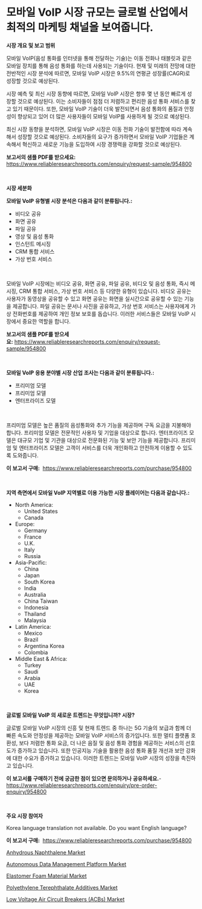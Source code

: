 <p><h1>모바일 VoIP 시장 규모는 글로벌 산업에서 최적의 마케팅 채널을 보여줍니다.</h1></p><p><strong>시장 개요 및 보고 범위</strong></p>
<p><p>모바일 VoIP(음성 통화를 인터넷을 통해 전달하는 기술)는 이동 전화나 태블릿과 같은 모바일 장치를 통해 음성 통화를 하는데 사용되는 기술이다. 현재 및 미래의 전망에 대한 전반적인 시장 분석에 따르면, 모바일 VoIP 시장은 9.5%의 연평균 성장률(CAGR)로 성장할 것으로 예상된다. </p><p>시장 예측 및 최신 시장 동향에 따르면, 모바일 VoIP 시장은 향후 몇 년 동안 빠르게 성장할 것으로 예상된다. 이는 소비자들이 점점 더 저렴하고 편리한 음성 통화 서비스를 찾고 있기 때문이다. 또한, 모바일 VoIP 기술이 더욱 발전되면서 음성 통화의 품질과 안정성이 향상되고 있어 더 많은 사용자들이 모바일 VoIP를 사용하게 될 것으로 예상된다.</p><p>최신 시장 동향을 분석하면, 모바일 VoIP 시장은 이동 전화 기술이 발전함에 따라 계속해서 성장할 것으로 예상된다. 소비자들의 요구가 증가하면서 모바일 VoIP 기업들은 계속해서 혁신하고 새로운 기능을 도입하여 시장 경쟁력을 강화할 것으로 예상된다.</p></p>
<p><strong>보고서의 샘플 PDF를 받으세요:</strong> <a href="https://www.reliableresearchreports.com/enquiry/request-sample/954800">https://www.reliableresearchreports.com/enquiry/request-sample/954800</a></p>
<p>&nbsp;</p>
<p><strong>시장 세분화</strong></p>
<p><strong>모바일 VoIP 유형별 시장 분석은 다음과 같이 분류됩니다.:</strong></p>
<p><ul><li>비디오 공유</li><li>화면 공유</li><li>파일 공유</li><li>영상 및 음성 통화</li><li>인스턴트 메시징</li><li>CRM 통합 서비스</li><li>가상 번호 서비스</li></ul></p>
<p>&nbsp;</p>
<p><p>모바일 VoIP 시장에는 비디오 공유, 화면 공유, 파일 공유, 비디오 및 음성 통화, 즉시 메시징, CRM 통합 서비스, 가상 번호 서비스 등 다양한 유형이 있습니다. 비디오 공유는 사용자가 동영상을 공유할 수 있고 화면 공유는 화면을 실시간으로 공유할 수 있는 기능을 제공합니다. 파일 공유는 문서나 사진을 공유하고, 가상 번호 서비스는 사용자에게 가상 전화번호를 제공하여 개인 정보 보호를 돕습니다. 이러한 서비스들은 모바일 VoIP 시장에서 중요한 역할을 합니다.</p></p>
<p><strong>보고서의 샘플 PDF를 받으세요:</strong>&nbsp;<a href="https://www.reliableresearchreports.com/enquiry/request-sample/954800">https://www.reliableresearchreports.com/enquiry/request-sample/954800</a></p>
<p>&nbsp;</p>
<p><strong> 모바일 VoIP 응용 분야별 시장 산업 조사는 다음과 같이 분류됩니다.:</strong></p>
<p><ul><li>프리미엄 모델</li><li>프리미엄 모델</li><li>엔터프라이즈 모델</li></ul></p>
<p>&nbsp;</p>
<p><p>프리미엄 모델은 높은 품질의 음성통화와 추가 기능을 제공하며 구독 요금을 지불해야 합니다. 프리미엄 모델은 전문적인 사용자 및 기업을 대상으로 합니다. 엔터프라이즈 모델은 대규모 기업 및 기관을 대상으로 전문화된 기능 및 보안 기능을 제공합니다. 프리미엄 및 엔터프라이즈 모델은 고객이 서비스를 더욱 개인화하고 안전하게 이용할 수 있도록 도와줍니다.</p></p>
<p><strong>이 보고서 구매:</strong>&nbsp; <a href="https://www.reliableresearchreports.com/purchase/954800">https://www.reliableresearchreports.com/purchase/954800</a></p>
<p>&nbsp;</p>
<p><strong>지역 측면에서 모바일 VoIP 지역별로 이용 가능한 시장 플레이어는 다음과 같습니다.:</strong></p>
<p><ul>
    <li>
        North America:
        <ul>
            <li>United States</li>
            <li>Canada</li>
        </ul>
    </li>
    <li>
        Europe:
        <ul>
            <li>Germany</li>
            <li>France</li>
            <li>U.K.</li>
            <li>Italy</li>
            <li>Russia</li>
        </ul>
    </li>
    <li>
        Asia-Pacific:
        <ul>
            <li>China</li>
            <li>Japan</li>
            <li>South Korea</li>
            <li>India</li>
            <li>Australia</li>
            <li>China Taiwan</li>
            <li>Indonesia</li>
            <li>Thailand</li>
            <li>Malaysia</li>
        </ul>
    </li>
    <li>
        Latin America:
        <ul>
            <li>Mexico</li>
            <li>Brazil</li>
            <li>Argentina Korea</li>
            <li>Colombia</li>
        </ul>
    </li>
    <li>
        Middle East & Africa:
        <ul>
            <li>Turkey</li>
            <li>Saudi</li>
            <li>Arabia</li>
            <li>UAE</li>
            <li>Korea</li>
        </ul>
    </li>
    </ul></p>
<p>&nbsp;</p>
<p><strong>글로벌 모바일 VoIP 의 새로운 트렌드는 무엇입니까? 시장?</strong></p>
<p><p>글로벌 모바일 VoIP 시장의 신흥 및 현재 트렌드 중 하나는 5G 기술의 보급과 함께 더 빠른 속도와 안정성을 제공하는 모바일 VoIP 서비스의 증가입니다. 또한 멀티 플랫폼 호환성, 보다 저렴한 통화 요금, 더 나은 음질 및 음성 통화 경험을 제공하는 서비스의 선호도가 증가하고 있습니다. 또한 인공지능 기술을 활용한 음성 통화 품질 개선과 보안 강화에 대한 수요가 증가하고 있습니다. 이러한 트렌드는 모바일 VoIP 시장의 성장을 촉진하고 있습니다.</p></p>
<p><strong>이 보고서를 구매하기 전에 궁금한 점이 있으면 문의하거나 공유하세요.</strong>- <a href="https://www.reliableresearchreports.com/enquiry/pre-order-enquiry/954800">https://www.reliableresearchreports.com/enquiry/pre-order-enquiry/954800</a></p>
<p>&nbsp;</p>
<p><strong>주요 시장 참여자</strong></p>
<p><p>Korea language translation not available. Do you want English language?</p></p>
<p><strong>이 보고서 구매:</strong>&nbsp;&nbsp;<a href="https://www.reliableresearchreports.com/purchase/954800">https://www.reliableresearchreports.com/purchase/954800</a></p>
<p><p><a href="https://github.com/nicoletavirag/Market-Research-Report-List-2/blob/main/anhydrous-naphthalene-market.md">Anhydrous Naphthalene Market</a></p><p><a href="https://unruly-ladybug-44b.notion.site/Autonomous-Data-Management-Platform-Market-Provides-a-Comprehensive-Analysis-Including-a-Macro-Overv-57138c913ef543e6b06c37ff011fd3b1">Autonomous Data Management Platform Market</a></p><p><a href="https://github.com/mauripalmi/Market-Research-Report-List-2/blob/main/elastomer-foam-material-market.md">Elastomer Foam Material Market</a></p><p><a href="https://view.publitas.com/reportprime-1/decoding-the-polyethylene-terephthalate-additives-market-a-deep-dive-into-the-latest-market-trends-market-segmentation-and-competitive-analysis/">Polyethylene Terephthalate Additives Market</a></p><p><a href="https://cute-banjo-8ca.notion.site/Low-Voltage-Air-Circuit-Breakers-ACBs-Market-Centers-on-Aspects-such-as-Market-Growth-Market-Shar-7b545ed060534c599d41ff919ab82d8a">Low Voltage Air Circuit Breakers (ACBs) Market</a></p></p>
